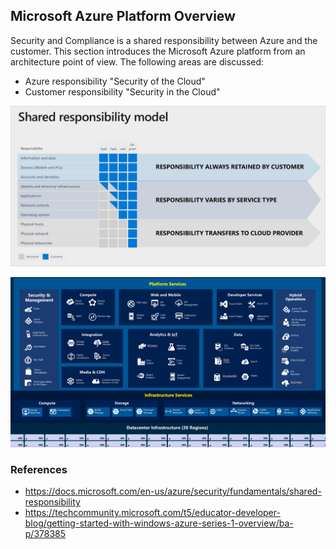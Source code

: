 
## Microsoft Azure Platform Overview

Security and Compliance is a shared responsibility between Azure and the customer. This section introduces the Microsoft Azure platform from an architecture point of view. The following areas are discussed:

- Azure responsibility "Security of the Cloud"
- Customer responsibility "Security in the Cloud"

![](/Document/Images/Chapters/0x03a/azure-shared-responsibility-mode.png)

![](/Document/Images/Chapters/0x03a/azure-services.png?raw=true)

### References

- https://docs.microsoft.com/en-us/azure/security/fundamentals/shared-responsibility
- https://techcommunity.microsoft.com/t5/educator-developer-blog/getting-started-with-windows-azure-series-1-overview/ba-p/378385
